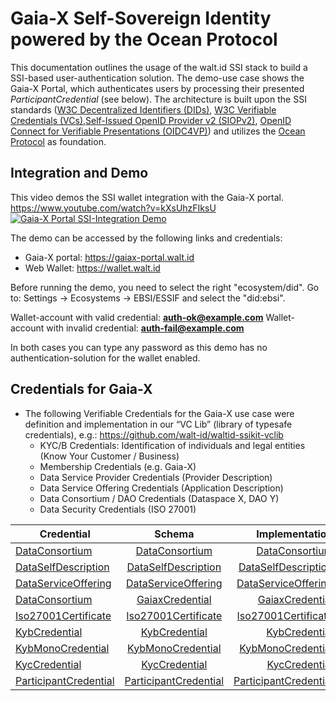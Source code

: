 # Gaia-X Self-Sovereign Identity powered by the Ocean Protocol

This documentation outlines the usage of the walt.id SSI stack to build a SSI-based user-authentication solution. The demo-use case shows the Gaia-X Portal, which authenticates users by processing their presented _ParticipantCredential_ (see below).
The architecture is built upon the SSI standards ([W3C Decentralized Identifiers (DIDs)](https://www.w3.org/TR/did-core/), [W3C Verifiable Credentials (VCs)](https://www.w3.org/TR/vc-data-model/),[Self-Issued OpenID Provider v2 (SIOPv2)](https://openid.net/specs/openid-connect-self-issued-v2-1_0-06.html), [OpenID Connect for Verifiable Presentations (OIDC4VP)](https://openid.net/specs/openid-connect-4-verifiable-presentations-1_0-07.html)) and utilizes the [Ocean Protocol](https://oceanprotocol.com/) as foundation.


## Integration and Demo

This video demos the SSI wallet integration with the Gaia-X portal. https://www.youtube.com/watch?v=kXsUhzFIksU
[![Gaia-X Portal SSI-Integration Demo](https://img.youtube.com/vi/kXsUhzFIksU/0.jpg)](https://www.youtube.com/watch?v=kXsUhzFIksU "Gaia-X Portal SSI-Integration Demo")

The demo can be accessed by the following links and credentials:

- Gaia-X portal: https://gaiax-portal.walt.id
- Web Wallet: https://wallet.walt.id

Before running the demo, you need to select the right "ecosystem/did". Go to: Settings -> Ecosystems -> EBSI/ESSIF and select the "did:ebsi".

Wallet-account with valid credential: **auth-ok@example.com**
Wallet-account with invalid credential: **auth-fail@example.com**

In both cases you can type any password as this demo has no authentication-solution for the wallet enabled.

## Credentials for Gaia-X

- The following Verifiable Credentials for the Gaia-X use case were definition and implementation in our “VC Lib” (library of typesafe credentials), e.g.: https://github.com/walt-id/waltid-ssikit-vclib
   - KYC/B Credentials: Identification of individuals and legal entities (Know Your Customer / Business)
   - Membership Credentials (e.g. Gaia-X)
   - Data Service Provider Credentials (Provider Description)
   - Data Service Offering Credentials (Application Description)
   - Data Consortium / DAO Credentials (Dataspace X, DAO Y)
   - Data Security Credentials (ISO 27001)


| Credential    |  Schema |  Implementation |
|----------|:-------------:|------:|  
|[DataConsortium](https://github.com/walt-id/waltid-ssikit-vclib/tree/master/src/test/resources/serialized/DataConsortium.json)|[DataConsortium](https://github.com/walt-id/waltid-ssikit-vclib/blob/master/src/test/resources/schemas/DataConsortium.json)| [DataConsortium](https://github.com/walt-id/waltid-ssikit-vclib/blob/master/src/main/kotlin/id/walt/vclib/credentials/gaiax/DataConsortium.kt)| 
|[DataSelfDescription](https://github.com/walt-id/waltid-ssikit-vclib/tree/master/src/test/resources/serialized/DataSelfDescription.json)|[DataSelfDescription](https://github.com/walt-id/waltid-ssikit-vclib/tree/master/src/test/resources/schemas/DataSelfDescription.json)|[DataSelfDescription](https://github.com/walt-id/waltid-ssikit-vclib/blob/master/src/main/kotlin/id/walt/vclib/credentials/gaiax/DataSelfDescription.kt)|
|[DataServiceOffering](https://github.com/walt-id/waltid-ssikit-vclib/tree/master/src/test/resources/serialized/DataServiceOffering.json)|[DataServiceOffering](https://github.com/walt-id/waltid-ssikit-vclib/tree/master/src/test/resources/schemas/DataServiceOffering.json)| [DataServiceOffering](https://github.com/walt-id/waltid-ssikit-vclib/blob/master/src/main/kotlin/id/walt/vclib/credentials/gaiax/DataServiceOffering.kt)|
|[DataConsortium](https://github.com/walt-id/waltid-ssikit-vclib/tree/master/src/test/resources/serialized/DataConsortium.json)|[GaiaxCredential](https://github.com/walt-id/waltid-ssikit-vclib/tree/master/src/test/resources/schemas/GaiaxCredential.json)| [GaiaxCredential](https://github.com/walt-id/waltid-ssikit-vclib/blob/master/src/main/kotlin/id/walt/vclib/credentials/gaiax/GaiaxCredential.kt)|
|[Iso27001Certificate](https://github.com/walt-id/waltid-ssikit-vclib/tree/master/src/test/resources/serialized/Iso27001Certificate.json)|[Iso27001Certificate](https://github.com/walt-id/waltid-ssikit-vclib/tree/master/src/test/resources/schemas/Iso27001Certificate.json)| [Iso27001Certificate](https://github.com/walt-id/waltid-ssikit-vclib/blob/master/src/main/kotlin/id/walt/vclib/credentials/gaiax/Iso27001Certificate.kt) |
|[KybCredential](https://github.com/walt-id/waltid-ssikit-vclib/tree/master/src/test/resources/serialized/DataConsortium.json)|[KybCredential](https://github.com/walt-id/waltid-ssikit-vclib/tree/master/src/test/resources/schemas/KybCredential.json)| [KybCredential](https://github.com/walt-id/waltid-ssikit-vclib/blob/master/src/main/kotlin/id/walt/vclib/credentials/gaiax/KybCredential.kt) |
|[KybMonoCredential](https://github.com/walt-id/waltid-ssikit-vclib/tree/master/src/test/resources/serialized/KybMonoCredential.json)|[KybMonoCredential](https://github.com/walt-id/waltid-ssikit-vclib/tree/master/src/test/resources/schemas/KybMonoCredential.json)| [KybMonoCredential](https://github.com/walt-id/waltid-ssikit-vclib/blob/master/src/main/kotlin/id/walt/vclib/credentials/gaiax/KybMonoCredential.kt) |
|[KycCredential](https://github.com/walt-id/waltid-ssikit-vclib/tree/master/src/test/resources/serialized/KycCredential.json)|[KycCredential](https://github.com/walt-id/waltid-ssikit-vclib/tree/master/src/test/resources/schemas/KycCredential.json)| [KycCredential](https://github.com/walt-id/waltid-ssikit-vclib/blob/master/src/main/kotlin/id/walt/vclib/credentials/gaiax/KycCredential.kt) |
|[ParticipantCredential](https://github.com/walt-id/waltid-ssikit-vclib/tree/master/src/test/resources/serialized/ParticipantCredential.json)|[ParticipantCredential](https://github.com/walt-id/waltid-ssikit-vclib/tree/master/src/test/resources/schemas/ParticipantCredential.json)| [ParticipantCredential](https://github.com/walt-id/waltid-ssikit-vclib/blob/master/src/main/kotlin/id/walt/vclib/credentials/gaiax/ParticipantCredential.kt) |




